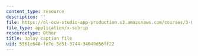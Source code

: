 ```yaml
---
content_type: resource
description: ''
file: https://ol-ocw-studio-app-production.s3.amazonaws.com/courses/3-091sc-introduction-to-solid-state-chemistry-fall-2010/5561e648fe7e3d51374434049d56ff22_2eLeU6-0W7E.srt
file_type: application/x-subrip
resourcetype: Other
title: 3play caption file
uid: 5561e648-fe7e-3d51-3744-34049d56ff22
---
```

